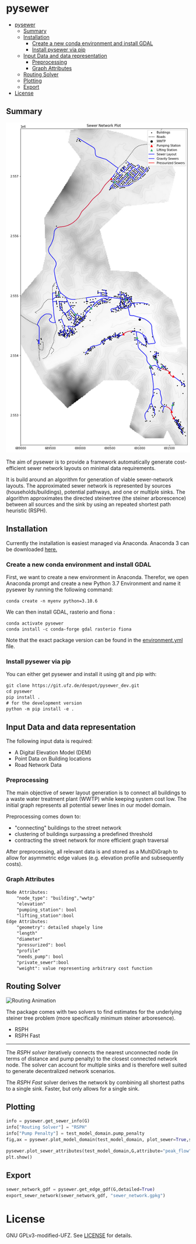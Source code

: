 # pysewer

- [pysewer](#pysewer)
  - [Summary](#summary)
  - [Installation](#installation)
    - [Create a new conda environment and install GDAL](#create-a-new-conda-environment-and-install-gdal)
    - [Install pysewer via pip](#install-pysewer-via-pip)
  - [Input Data and data representation](#input-data-and-data-representation)
    - [Preprocessing](#preprocessing)
    - [Graph Attributes](#graph-attributes)
  - [Routing Solver](#routing-solver)
  - [Plotting](#plotting)
  - [Export](#export)
- [License](#license)

<!-- /TOC -->

## Summary

![Example of an automatically generated Sewer Network](notebooks/example_data/plots/modeldomain_pumps.png)

The aim of pysewer is to provide a framework automatically generate cost-efficient sewer network layouts on minimal data requirements. 

It is build around an algorithm for generation of viable sewer-network layouts. The approximated sewer network is represented by sources (households/buildings), potential pathways, and one or multiple sinks. The algorithm approximates the directed steinertree (the steiner arborescence) between all sources and the sink by using an repeated shortest path heuristic (RSPH).  



## Installation
Currently the installation is easiest managed via Anaconda. Anaconda 3 can be downloaded [here.](https://www.anaconda.com/products/individual)


### Create a new conda environment and install GDAL
First, we want to create a new environment in Anaconda. Therefor, we open Anaconda prompt and create a new Python 3.7 Environment and name it pysewer by running the following command:

```
conda create -n myenv python=3.10.6
```
We can then install GDAL, rasterio and fiona :

```
conda activate pysewer
conda install -c conda-forge gdal rasterio fiona
```
Note that the exact package version can be found in the [environment.yml](environment.yml) file.

### Install pysewer via pip
You can either get pysewer and install it using git and pip with:
```shell
git clone https://git.ufz.de/despot/pysewer_dev.git
cd pysewer
pip install .
# for the development version
python -m pip install -e .
```

## Input Data and data representation 

The following input data is required:
- A Digital Elevation Model (DEM)
- Point Data on Building locations
- Road Network Data


### Preprocessing

The main objective of sewer layout generation is to connect all buildings to a waste water treatment plant (WWTP) while keeping system cost low. The initial graph represents all potential sewer lines in our model domain. 

Preprocessing comes down to:

- "connecting" buildings to the street network
- clustering of buildings surpassing a predefined threshold 
- contracting the street network for more efficient graph traversal


After preprocessing, all relevant data is and stored as a MultiDiGraph to allow for asymmetric edge values (e.g. elevation profile and subsequently costs). 


### Graph Attributes
```
Node Attributes:
    "node_type": "building","wwtp"
    "elevation"
    "pumping_station": bool
    "lifting_station":bool
Edge Attributes:
    "geometry": detailed shapely line
    "length"
    "diameter"
    "pressurized": bool
    "profile"
    "needs_pump": bool
    "private_sewer":bool
    "weight": value representing arbitrary cost function
```

## Routing Solver

![Routing Animation](/notebooks/example_data/plots/rsph.gif)

The package comes with two solvers to find estimates for the underlying steiner tree problem (more specifically minimum steiner arboresence). 

- RSPH
- RSPH Fast
***

The *RSPH solver* iteratively connects the nearest unconnected node (in terms of distance and pump penalty) to the closest connected network node. The solver can account for multiple sinks and is therefore well suited to generate decentralized network scenarios.

The *RSPH Fast* solver derives the network by combining all shortest paths to a single sink. Faster, but only allows for a single sink. 



## Plotting
```python
info = pysewer.get_sewer_info(G)
info["Routing Solver"] = "RSPH"
info["Pump Penalty"] = test_model_domain.pump_penalty
fig,ax = pysewer.plot_model_domain(test_model_domain, plot_sewer=True,sewer_graph = G, info_table=info)
```

```python
pysewer.plot_sewer_attributes(test_model_domain,G,attribute="peak_flow",title="Peak Flow Estimation m³/s")
plt.show()
```

## Export
```python
sewer_network_gdf = pysewer.get_edge_gdf(G,detailed=True)
export_sewer_network(sewer_network_gdf, "sewer_network.gpkg")
```
# License
GNU GPLv3-modified-UFZ. See [LICENSE](LICENSE) for details.